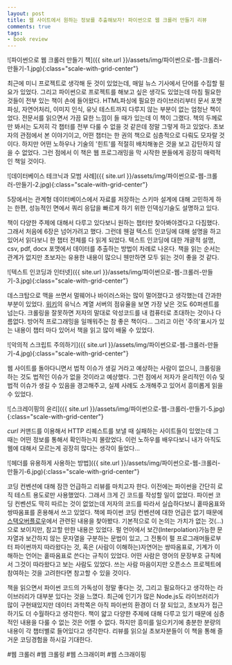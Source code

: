 ```yaml
---
layout: post
title: 웹 사이트에서 원하는 정보를 추출해보자! 파이썬으로 웹 크롤러 만들기 리뷰
comments: true
tags:
- book review
---
```


![파이썬으로 웹 크롤러 만들기 책]({{ site.url }}/assets/img/파이썬으로-웹-크롤러-만들기-1.jpg){:class="scale-with-grid-center"}  

최근에 미니 프로젝트로 생각해 둔 것이 있었는데, 매일 뉴스 기사에서 단어를 수집할 필요가 있었다. 그리고 파이썬으로 프로젝트를 해보고 싶은 생각도 있었는데 마침 필요한 것들이 전부 있는 책이 손에 들어왔다. HTML파싱에 필요한 라이브러리부터 문서 포맷 파싱, 자연어처리, 이미지 인식, 유닛 테스트까지 다루지 않는 부분이 없는 엄청난 책이었다. 전문서를 읽으면서 가끔 묘한 느낌이 들 때가 있는데 이 책이 그랬다. 책의 두께로만 봐서는 도저히 각 챕터를 전부 다룰 수 없을 것 같은데 정말 그렇게 하고 있었다. 초보자의 관점에서 본 이야기이고, 어떤 챕터는 한 권의 책으로 심층적으로 다뤄도 모자랄 것이다. 하지만 어떤 노하우나 기술의 '힌트'를 적절히 배치해놓은 것을 보고 감탄하지 않을 수 없었다. 그런 점에서 이 책은 웹 프로그래밍을 막 시작한 분들에게 굉장히 매력적인 책일 것이다.  

![데이터베이스 테크닉과 모범 사례]({{ site.url }}/assets/img/파이썬으로-웹-크롤러-만들기-2.jpg){:class="scale-with-grid-center"}  

5장에서는 관계형 데이터베이스에서 자료를 저장하는 스키마 설계에 대해 고민하게 하는 한편, 성능적인 면에서 쿼리 응답을 빠르게 하기 위한 인덱싱기술도 설명하고 있다.  

책이 다양한 주제에 대해서 다루고 있다보니 원하는 챕터만 찾아봐야겠다고 다짐했다. 그래서 처음에 6장은 넘어가려고 했다. 그런데 웬걸 텍스트 인코딩에 대해 설명을 하고 있어서 읽다보니 한 챕터 전체를 다 읽게 되었다. 텍스트 인코딩에 대한 개괄적 설명, csv, pdf, docx 포맷에서 데이터를 추출하는 방법이 차례로 나온다. 책을 읽는 순서는 관계가 없지만 초보자는 유용한 내용이 많으니 웬만하면 모두 읽는 것이 좋을 것 같다.  

![텍스트 인코딩과 인터넷]({{ site.url }}/assets/img/파이썬으로-웹-크롤러-만들기-3.jpg){:class="scale-with-grid-center"}  

데스크탑으로 맥을 쓰면서 멀웨어나 바이러스와는 많이 멀어졌다고 생각했는데 간과한 부분이 있었다. [위키](https://en.wikipedia.org/wiki/Usage_share_of_operating_systems#Public_servers_on_the_Internet)의 유닉스 계열 서버의 점유율을 보면 가장 낮은 것도 60퍼센트를 넘는다. 크롤링을 잘못하면 저자의 말대로 악성코드를 내 컴퓨터로 초대하는 것이나 다름없다. 방어적 프로그래밍을 일깨워주는 참 좋은 책이다... 그리고 이런 '주의'표시가 있는 내용이 챕터 마다 있어서 책을 읽고 많이 배울 수 있었다.

![악의적 스크립트 주의하기]({{ site.url }}/assets/img/파이썬으로-웹-크롤러-만들기-4.jpg){:class="scale-with-grid-center"}  

웹 사이트를 돌아다니면서 법적 이슈가 생길 거라고 예상하는 사람이 없으니, 크롤링을 하는 것도 법적인 이슈가 없을 것이라고 예상했다. 그런 점에서 저자가 윤리적인 이슈 및 법적 이슈가 생길 수 있음을 경고해주고, 실제 사례도 소개해주고 있어서 흥미롭게 읽을 수 있었다.

![스크레이핑의 윤리]({{ site.url }}/assets/img/파이썬으로-웹-크롤러-만들기-5.jpg){:class="scale-with-grid-center"}  

*curl* 커맨드를 이용해서 HTTP 리퀘스트를 보낼 때 실패하는 사이트들이 있었는데 그 때는 어떤 정보를 통해서 확인하는지 몰랐었다. 이런 노하우를 배우다보니 내가 아직도 웹에 대해서 모르는게 굉장히 많다는 생각이 들었다...

![헤더를 유용하게 사용하는 방법]({{ site.url }}/assets/img/파이썬으로-웹-크롤러-만들기-6.jpg){:class="scale-with-grid-center"}  

코딩 컨벤션에 대해 잠깐 언급하고 리뷰를 마치고자 한다. 이전에는 파이썬을 간단히 로직 테스트 용도로만 사용했었다. 그래서 크게 긴 코드를 작성할 일이 없었다. 파이썬 코딩 컨벤션도 딱히 따르는 것이 없었는데 저자의 코드를 따라서 실습하다보니 홑따옴표와 쌍따옴표를 혼용해서 쓰고 있었다. 책에 파이썬 코딩 컨벤션에 대한 언급은 없기 때문에 [스택오버플로우](http://stackoverflow.com/questions/56011/single-quotes-vs-double-quotes-in-python)에서 관련된 내용을 찾아봤다. 기본적으로 이 논의는 가치가 없는 것(...)으로 보이지만, 참고할 만한 내용은 있었다. 펄 언어에서 보간(Interpolation)가능한 문자열과 보간하지 않는 문자열을 구분하는 문법이 있고, 그 전통이 펄 프로그래머들로부터 파이썬까지 따라왔다는 것, 혹은 (사람이 이해하는)자연어는 쌍따옴표로, 기계가 이해하는 언어는 홑따옴표로 쓴다는 규칙이 있었다. 어떤 사람은 영어의 문장부호 규칙에서 그것이 따라왔다고 보는 사람도 있었다. 쓰는 사람 마음이지만 오픈소스 프로젝트에 참여하는 것을 고려한다면 참고할 수 있을 것이다.  

책을 읽으면서 파이썬 코드의 가독성이 정말 좋다는 것, 그리고 필요하다고 생각하는 라이브러리가 대부분 있다는 것을 느꼈다. 최근에 인기가 많은 Node.js도 라이브러리가 많이 구현돼있지만 데이터 과학쪽은 아직 파이썬의 환경이 더 잘 되있고, 초보자가 접근하기도 더 수월하다고 생각한다. 책이 얇고 다양한 주제에 대해 다루고 있기 때문에 심층적인 내용을 다룰 수 없는 것은 어쩔 수 없다. 하지만 흥미를 일으키기에 충분한 분량의 내용이 각 챕터별로 들어있다고 생각한다. 리뷰를 읽으실 초보자분들이 이 책을 통해 즐거운 코딩경험을 하시길 기대한다.  

#웹 크롤러 #웹 크롤링 #웹 스크래이퍼 #웹 스크래이핑

